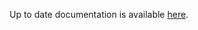 <!-- DO NOT EDIT THIS FILE MANUALLY -->
<!-- Please read https://github.com/linuxserver/docker-baseimage-kasmvnc/blob/ubuntunoble/.github/CONTRIBUTING.md -->
Up to date documentation is available [here](https://github.com/linuxserver/docker-baseimage-kasmvnc/blob/master/README.md).
